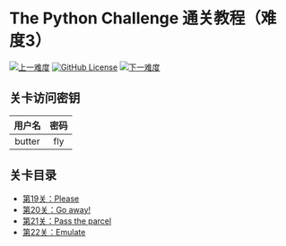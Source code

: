 # The Python Challenge 通关教程（难度3）

[![上一难度](https://img.shields.io/badge/-上一难度-blue?style=flat-square)](../Part2)
[![GitHub License](https://img.shields.io/github/license/Dragon1573/PyChallenge-Tips?color=important&label=Licence&style=flat-square)](https://github.com/Dragon1573/PyChallenge-Tips/blob/master/LICENSE)
[![下一难度](https://img.shields.io/badge/-下一难度-blue?style=flat-square)](../Part4)

## 关卡访问密钥

| 用户名  | 密码 |
|:------:|:----:|
| butter | fly  |

## 关卡目录

- [第19关：Please](https://nbviewer.jupyter.org/github/Dragon1573/PyChallenge-Tips/blob/master/src/Part3/Quiz19.ipynb)
- [第20关：Go away!](https://nbviewer.jupyter.org/github/Dragon1573/PyChallenge-Tips/blob/master/src/Part3/Quiz20.ipynb)
- [第21关：Pass the parcel](https://nbviewer.jupyter.org/github/Dragon1573/PyChallenge-Tips/blob/master/src/Part3/Quiz21.ipynb)
- [第22关：Emulate](https://nbviewer.jupyter.org/github/Dragon1573/PyChallenge-Tips/blob/master/src/Part3/Quiz22.ipynb)

